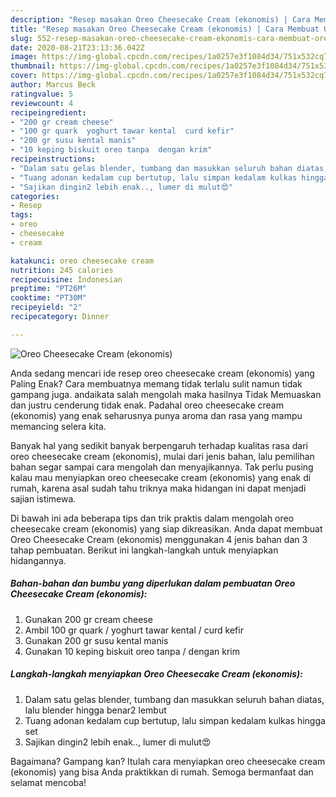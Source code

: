 ```yaml
---
description: "Resep masakan Oreo Cheesecake Cream (ekonomis) | Cara Membuat Oreo Cheesecake Cream (ekonomis) Yang Paling Enak"
title: "Resep masakan Oreo Cheesecake Cream (ekonomis) | Cara Membuat Oreo Cheesecake Cream (ekonomis) Yang Paling Enak"
slug: 552-resep-masakan-oreo-cheesecake-cream-ekonomis-cara-membuat-oreo-cheesecake-cream-ekonomis-yang-paling-enak
date: 2020-08-21T23:13:36.042Z
image: https://img-global.cpcdn.com/recipes/1a0257e3f1084d34/751x532cq70/oreo-cheesecake-cream-ekonomis-foto-resep-utama.jpg
thumbnail: https://img-global.cpcdn.com/recipes/1a0257e3f1084d34/751x532cq70/oreo-cheesecake-cream-ekonomis-foto-resep-utama.jpg
cover: https://img-global.cpcdn.com/recipes/1a0257e3f1084d34/751x532cq70/oreo-cheesecake-cream-ekonomis-foto-resep-utama.jpg
author: Marcus Beck
ratingvalue: 5
reviewcount: 4
recipeingredient:
- "200 gr cream cheese"
- "100 gr quark  yoghurt tawar kental  curd kefir"
- "200 gr susu kental manis"
- "10 keping biskuit oreo tanpa  dengan krim"
recipeinstructions:
- "Dalam satu gelas blender, tumbang dan masukkan seluruh bahan diatas, lalu blender hingga benar2 lembut"
- "Tuang adonan kedalam cup bertutup, lalu simpan kedalam kulkas hingga set"
- "Sajikan dingin2 lebih enak.., lumer di mulut😍"
categories:
- Resep
tags:
- oreo
- cheesecake
- cream

katakunci: oreo cheesecake cream 
nutrition: 245 calories
recipecuisine: Indonesian
preptime: "PT26M"
cooktime: "PT30M"
recipeyield: "2"
recipecategory: Dinner

---
```



![Oreo Cheesecake Cream (ekonomis)](https://img-global.cpcdn.com/recipes/1a0257e3f1084d34/751x532cq70/oreo-cheesecake-cream-ekonomis-foto-resep-utama.jpg)

Anda sedang mencari ide resep oreo cheesecake cream (ekonomis) yang Paling Enak? Cara membuatnya memang tidak terlalu sulit namun tidak gampang juga. andaikata salah mengolah maka hasilnya Tidak Memuaskan dan justru cenderung tidak enak. Padahal oreo cheesecake cream (ekonomis) yang enak seharusnya punya aroma dan rasa yang mampu memancing selera kita.



Banyak hal yang sedikit banyak berpengaruh terhadap kualitas rasa dari oreo cheesecake cream (ekonomis), mulai dari jenis bahan, lalu pemilihan bahan segar sampai cara mengolah dan menyajikannya. Tak perlu pusing kalau mau menyiapkan oreo cheesecake cream (ekonomis) yang enak di rumah, karena asal sudah tahu triknya maka hidangan ini dapat menjadi sajian istimewa.


Di bawah ini ada beberapa tips dan trik praktis dalam mengolah oreo cheesecake cream (ekonomis) yang siap dikreasikan. Anda dapat membuat Oreo Cheesecake Cream (ekonomis) menggunakan 4 jenis bahan dan 3 tahap pembuatan. Berikut ini langkah-langkah untuk menyiapkan hidangannya.

<!--inarticleads1-->

##### Bahan-bahan dan bumbu yang diperlukan dalam pembuatan Oreo Cheesecake Cream (ekonomis):

1. Gunakan 200 gr cream cheese
1. Ambil 100 gr quark / yoghurt tawar kental / curd kefir
1. Gunakan 200 gr susu kental manis
1. Gunakan 10 keping biskuit oreo tanpa / dengan krim




<!--inarticleads2-->

##### Langkah-langkah menyiapkan Oreo Cheesecake Cream (ekonomis):

1. Dalam satu gelas blender, tumbang dan masukkan seluruh bahan diatas, lalu blender hingga benar2 lembut
1. Tuang adonan kedalam cup bertutup, lalu simpan kedalam kulkas hingga set
1. Sajikan dingin2 lebih enak.., lumer di mulut😍




Bagaimana? Gampang kan? Itulah cara menyiapkan oreo cheesecake cream (ekonomis) yang bisa Anda praktikkan di rumah. Semoga bermanfaat dan selamat mencoba!
